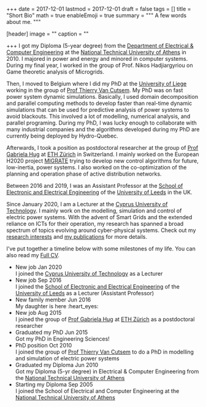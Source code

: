 +++
date = 2017-12-01
lastmod = 2017-12-01
draft = false
tags = []
title = "Short Bio"
math = true
enableEmoji = true
summary = """
A few words about me.
"""

[header]
image = ""
caption = ""

+++
I got my Diploma (5-year degree) from the [Department of Electrical & Computer Engineering](https://www.ece.ntua.gr/en) at the <a href="http://www.ece.ntua.gr" target="_blank">National Technical University of Athens</a> in 2010. I majored in power and energy and minored in computer systems. During my final year, I worked in the group of Prof. Nikos Hadjiargyriou on Game theoretic analysis of Microgrids.

Then, I moved to Belgium where I did my PhD at the [University of Liege](http://www.ulg.ac.be) working in the group of <a href="http://www.montefiore.ulg.ac.be/~vct" target="_blank">Prof Thierry Van Cutsem</a>. My PhD was on fast power system dynamic simulations. Basically, I used domain decomposition and parallel computing methods to develop faster than real-time dynamic simulations that can be used for predictive analysis of power systems to avoid blackouts. This involved a lot of modelling, numerical analysis, and parallel programing. During my PhD, I was lucky enough to collaborate with many industrial companies and the algorithms developed during my PhD are currently being deployed by Hydro-Quebec.

Afterwards, I took a position as postdoctoral researcher at the group of <a href="http://www.psl.ee.ethz.ch/" target="_blank">Prof Gabriela Hug</a> at <a href="https://www.ethz.ch/en.html" target="_blank">ETH Zürich</a> in Switzerland. I mainly worked on the European H2020 project [MIGRATE](https://www.h2020-migrate.eu/) trying to develop new control algorithms for future, low-inertia, power systems. I also worked on the co-optimization of the planning and operation phase of active distribution networks.

Between 2016 and 2019, I was an Assistant Professor at the <a href="https://engineering.leeds.ac.uk/electronic" target="_blank">School of Electronic and Electrical Engineering</a> of the <a href="https://www.leeds.ac.uk" target="_blank">University of Leeds</a> in the UK.

Since January 2020, I am a Lecturer at the [Cyprus University of Technology](https://cut.ac.cy). I mainly work on the modelling, simulation and control of electric power systems. With the advent of Smart Grids and the extended reliance on ICTs for their operation, my research has spanned a broad spectrum of topics evolving around cyber-physical systems. Check out my [research interests](/#projects) and [my publications](/publication/) for more details.

I've put together a timeline below with some milestones of my life. You can also read my [Full CV](/files/Petros_Aristidou_CV.pdf).

<ul class="timeline">
<!-- Item 1 -->
  <li>
    <div class="direction-l">
      <div class="flag-wrapper">
        <span class="hexa"></span>
        <span class="flag">New job</span>
        <span class="time-wrapper"><span class="time">Jan 2020</span></span>
      </div>
      <div class="desc">I joined the <a href="https://cut.ac.cy" target="_blank">Cyprus University of Technology</a> as a Lecturer</div>
    </div>
  </li>
  <!-- Item 1 -->
  <li>
    <div class="direction-r">
      <div class="flag-wrapper">
        <span class="hexa"></span>
        <span class="flag">New job</span>
        <span class="time-wrapper"><span class="time">Sep 2016</span></span>
      </div>
      <div class="desc">I joined the <a href="https://engineering.leeds.ac.uk/electronic" target="_blank">School of Electronic and Electrical Engineering</a> of the <a href="https://leeds.ac.uk" target="_blank">University of Leeds</a> as a Lecturer (Assistant Professor)</div>
    </div>
  </li>
  <!-- Item 2 -->
  <li>
    <div class="direction-l">
      <div class="flag-wrapper">
        <span class="hexa"></span>
        <span class="flag">New family member</span>
        <span class="time-wrapper"><span class="time">Jun 2016</span></span>
      </div>
      <div class="desc">My daughter is here :heart_eyes:</div>
    </div>
  </li>
  <!-- Item 3 -->
  <li>
    <div class="direction-r">
      <div class="flag-wrapper">
        <span class="hexa"></span>
        <span class="flag">New job</span>
        <span class="time-wrapper"><span class="time">Aug 2015</span></span>
      </div>
      <div class="desc">I joined the group of <a href="http://www.psl.ee.ethz.ch/" target="_blank">Prof Gabriela Hug</a> at <a href="https://www.ethz.ch/en.html" target="_blank">ETH Zürich</a> as a postdoctoral researcher</div>
    </div>
  </li>
  <!-- Item 4 -->
  <li>
    <div class="direction-l">
      <div class="flag-wrapper">
        <span class="hexa"></span>
        <span class="flag">Graduated my PhD</span>
        <span class="time-wrapper"><span class="time">Jun 2015</span></span>
      </div>
      <div class="desc">Got my PhD in Engineering Sciences!</div>
    </div>
  </li>
  <!-- Item 5 -->
  <li>
    <div class="direction-r">
      <div class="flag-wrapper">
        <span class="hexa"></span>
        <span class="flag">PhD position</span>
        <span class="time-wrapper"><span class="time">Oct 2010</span></span>
      </div>
      <div class="desc">I joined the group of <a href="http://www.montefiore.ulg.ac.be/~vct" target="_blank">Prof Thierry Van Cutsem</a> to do a PhD in modelling and simulation of electric power systems</div>
    </div>
  </li>
  <!-- Item 6 -->
  <li>
    <div class="direction-l">
      <div class="flag-wrapper">
        <span class="hexa"></span>
        <span class="flag">Graduated my Diploma</span>
        <span class="time-wrapper"><span class="time">Jun 2010</span></span>
      </div>
      <div class="desc">Got my Diploma (5-yr degree) in Electrical & Computer Engineering from the <a href="http://www.ece.ntua.gr" target="_blank">National Technical University of Athens</a></div>
    </div>
  </li>
  <!-- Item 7 -->
  <li>
    <div class="direction-r">
      <div class="flag-wrapper">
        <span class="hexa"></span>
        <span class="flag">Starting my Diploma</span>
        <span class="time-wrapper"><span class="time">Sep 2005</span></span>
      </div>
      <div class="desc">I joined the School of Electrical and Computer Engineering at the <a href="http://www.ece.ntua.gr" target="_blank">National Technical University of Athens</a></div>
    </div>
  </li>
</ul>
